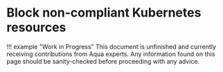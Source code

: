 # Block non-compliant Kubernetes resources

!!! example "Work in Progress"
    This document is unfinished and currently receiving contributions from Aqua experts. Any information found on this page should be sanity-checked before proceeding with any advice.
